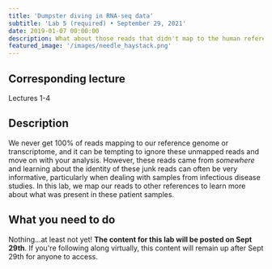 ```yaml
---
title: 'Dumpster diving in RNA-seq data'
subtitle: 'Lab 5 (required) • September 29, 2021'
date: 2019-01-07 00:00:00
description: What about those reads that didn't map to the human reference? In this lab you'll learn to make the most from your RNA-seq data by digging through these 'junk' unmapped reads.
featured_image: '/images/needle_haystack.png'
---
```


## Corresponding lecture

Lectures 1-4

## Description

We never get 100% of reads mapping to our reference genome or transcriptome, and it can be tempting to ignore these unmapped reads and move on with your analysis.  However, these reads came from *somewhere* and learning about the identity of these junk reads can often be very informative, particularly when dealing with samples from infectious disease studies.  In this lab, we map our reads to other references to learn more about what was present in these patient samples. 

## What you need to do

Nothing...at least not yet!  **The content for this lab will be posted on Sept 29th**.  If you're following along virtually, this content will remain up after Sept 29th for anyone to access.






